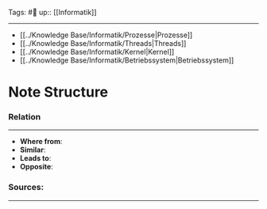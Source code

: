 Tags: #🌿 
up:: [[Informatik]]

---

- [[../Knowledge Base/Informatik/Prozesse|Prozesse]]
- [[../Knowledge Base/Informatik/Threads|Threads]]
- [[../Knowledge Base/Informatik/Kernel|Kernel]]
- [[../Knowledge Base/Informatik/Betriebssystem|Betriebssystem]]

# Note Structure
### Relation
---
- **Where from**:  
- **Similar**: 
- **Leads to**: 
- **Opposite**: 

### Sources:
---
